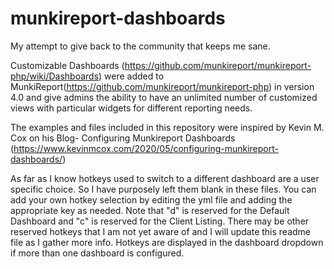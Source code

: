 # munkireport-dashboards
My attempt to give back to the community that keeps me sane.

Customizable Dashboards (https://github.com/munkireport/munkireport-php/wiki/Dashboards) were added to MunkiReport(https://github.com/munkireport/munkireport-php) in version 4.0 and give admins the ability to have an unlimited number of customized views with particular widgets for different reporting needs.

The examples and files included in this repository were inspired by Kevin M. Cox on his Blog- Configuring Munkireport Dashboards (https://www.kevinmcox.com/2020/05/configuring-munkireport-dashboards/)

As far as I know hotkeys used to switch to a different dashboard are a user specific choice. So I have purposely left them blank in these files. You can add your own hotkey selection by editing the yml file and adding the appropriate key as needed. Note that "d" is reserved for the Default Dashboard and "c" is reserved for the Client Listing. There may be other reserved hotkeys that I am not yet aware of and I will update this readme file as I gather more info. Hotkeys are displayed in the dashboard dropdown if more than one dashboard is configured.

